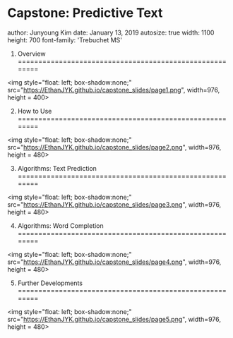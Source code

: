 Capstone: Predictive Text
========================================================
author: Junyoung Kim
date: January 13, 2019
autosize: true
width: 1100
height: 700
font-family: 'Trebuchet MS'

<style>
.reveal h1 { 
  font-size: 2.0em; 
}
.reveal h3 { 
  font-size: 1.5em; color: grey;
}
.reveal h4 { 
  font-size: 0.8em; 
}
.reveal h5 { 
  font-size: 0.7em; 
}
.reveal h6 { 
  font-size: 0.5em; 
}

.section .reveal .state-background {
    background: white;}
    .section .reveal h1 {color: grey;} 
    .section .reveal p {
    color: grey;
    position: relative;
    top: 4%;}

</style>

1. Overview
========================================================

<img style="float: left; box-shadow:none;" src="https://EthanJYK.github.io/capstone_slides/page1.png", width=976, height = 400>  


2. How to Use
========================================================

<img style="float: left; box-shadow:none;" src="https://EthanJYK.github.io/capstone_slides/page2.png", width=976, height = 480>


3. Algorithms: Text Prediction
========================================================

<img style="float: left; box-shadow:none;" src="https://EthanJYK.github.io/capstone_slides/page3.png", width=976, height = 480>


4. Algorithms: Word Completion
========================================================

<img style="float: left; box-shadow:none;" src="https://EthanJYK.github.io/capstone_slides/page4.png", width=976, height = 480>


5. Further Developments
========================================================

<img style="float: left; box-shadow:none;" src="https://EthanJYK.github.io/capstone_slides/page5.png", width=976, height = 480>
